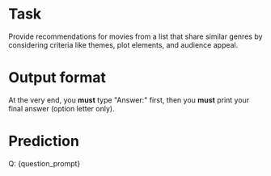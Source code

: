 # Task
Provide recommendations for movies from a list that share similar genres by considering criteria like themes, plot elements, and audience appeal.

# Output format
At the very end, you **must** type "Answer:" first, then you **must** print your final answer (option letter only).

# Prediction
Q: {question_prompt}